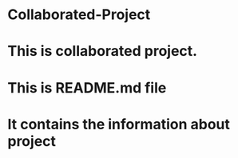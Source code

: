 # Collaborated-Project
# This is collaborated project.
# This is README.md file
# It contains the information about project